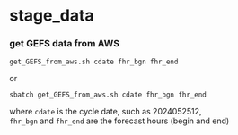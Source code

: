 # stage_data
### get GEFS data from AWS  
```
get_GEFS_from_aws.sh cdate fhr_bgn fhr_end
```
or 
```
sbatch get_GEFS_from_aws.sh cdate fhr_bgn fhr_end
```
where `cdate` is the cycle date, such as 2024052512,  
`fhr_bgn` and `fhr_end` are the forecast hours (begin and end) 
